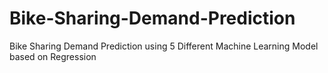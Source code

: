 # Bike-Sharing-Demand-Prediction
Bike Sharing Demand Prediction using 5 Different Machine Learning Model based on Regression
